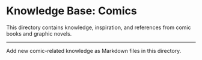 # Knowledge Base: Comics

This directory contains knowledge, inspiration, and references from comic books and graphic novels.

---
Add new comic-related knowledge as Markdown files in this directory.
